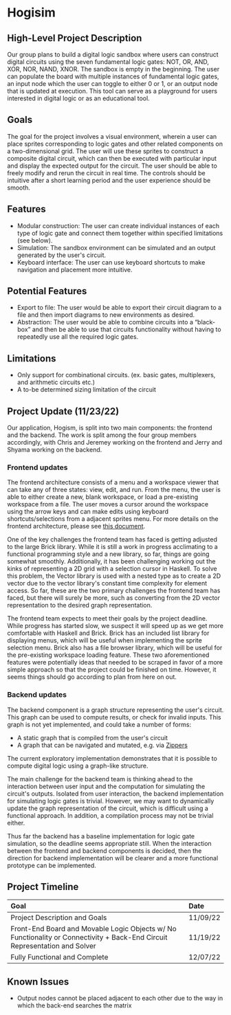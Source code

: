 # Hogisim
## High-Level Project Description
Our group plans to build a digital logic sandbox where users can construct digital circuits using the seven fundamental logic gates: NOT, OR, AND, XOR, NOR, NAND, XNOR.
The sandbox is empty in the beginning. The user can populate the board with multiple instances of fundamental logic gates, an input node which the user can toggle to either 0 or 1, or an output node that is updated at execution.
This tool can serve as a playground for users interested in digital logic or as an educational tool.

## Goals
The goal for the project involves a visual environment, wherein a user can place sprites corresponding to logic gates and other related components on a two-dimensional grid.
The user will use these sprites to construct a composite digital circuit, which can then be executed with particular input and display the expected output for the circuit.
The user should be able to freely modify and rerun the circuit in real time.
The controls should be intuitive after a short learning period and the user experience should be smooth.

## Features
- Modular construction: The user can create individual instances of each type of logic gate and connect them together within specified limitations (see below).
- Simulation: The sandbox environment can be simulated and an output generated by the user's circuit.
- Keyboard interface: The user can use keyboard shortcuts to make navigation and placement more intuitive.

## Potential Features
- Export to file: The user would be able to export their circuit diagram to a file and then import diagrams to new environments as desired.
- Abstraction: The user would be able to combine circuits into a “black-box” and then be able to use that circuits functionality without having to repeatedly use all the required logic gates.

## Limitations
- Only support for combinational circuits. (ex. basic gates, multiplexers, and arithmetic circuits etc.)
- A to-be determined sizing limitation of the circuit

## Project Update (11/23/22)
Our application, Hogism, is split into two main components: the frontend and the backend.
The work is split among the four group members accordingly, with Chris and Jeremey working on the frontend and Jerry and Shyama working on the backend.

### Frontend updates
The frontend architecture consists of a menu and a workspace viewer that can take any of three states: view, edit, and run.
From the menu, the user is able to either create a new, blank workspace, or load a pre-existing workspace from a file.
The user moves a cursor around the workspace using the arrow keys and can make edits using keyboard shortcuts/selections from a adjacent sprites menu.
For more details on the frontend architecture, please see [this document](doc/arch/frontend.md).

One of the key challenges the frontend team has faced is getting adjusted to the large Brick library.
While it is still a work in progress acclimating to a functional programming style and a new library, so far, things are going somewhat smoothly.
Additionally, it has been challenging working out the kinks of representing a 2D grid with a selection cursor in Haskell.
To solve this problem, the Vector library is used with a nested type as to create a 2D vector due to the vector library's constant time complexity for element access.
So far, these are the two primary challenges the frontend team has faced, but there will surely be more, such as converting from the 2D vector representation to the desired graph representation.

The frontend team expects to meet their goals by the project deadline.
While progress has started slow, we suspect it will speed up as we get more comfortable with Haskell and Brick.
Brick has an included list library for displaying menus, which will be useful when implementing the sprite selection menu.
Brick also has a file browser library, which will be useful for the pre-existing workspace loading feature.
These two aforementioned features were potentially ideas that needed to be scraped in favor of a more simple approach so that the project could be finished on time.
However, it seems things should go according to plan from here on out.

### Backend updates
The backend component is a graph structure representing the user's circuit. This graph can be used to compute results, or check for invalid inputs. This graph is not yet implemented, and could take a number of forms:
- A static graph that is compiled from the user's circuit
- A graph that can be navigated and mutated, e.g. via [Zippers](http://learnyouahaskell.com/zippers)

The current exploratory implementation demonstrates that it is possible to compute digital logic using a graph-like structure.

The main challenge for the backend team is thinking ahead to the interaction between user input and the computation for simulating the circuit's outputs. 
Isolated from user interaction, the backend implementation for simulating logic gates is trivial. However, we may want to dynamically update the graph representation of the circuit, which is difficult using a functional approach. In addition, a compilation process may not be trivial either.

Thus far the backend has a baseline implementation for logic gate simulation, so the deadline seems appropriate still.
When the interaction between the frontend and backend components is decided, then the direction for backend implementation will be clearer and a more functional prototype can be implemented.

## Project Timeline
| Goal | Date |
|:---  | :--- |
| Project Description and Goals | 11/09/22 |
| Front-End Board and Movable Logic Objects w/ No Functionality or Connectivity + Back-End Circuit Representation and Solver | 11/19/22 |
| Fully Functional and Complete | 12/07/22 |

## Known Issues
- Output nodes cannot be placed adjacent to each other due to the way in which the back-end searches the matrix
